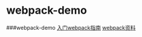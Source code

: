 # webpack-demo
###webpack-demo
[入门webpack指南](http://blog.csdn.net/guodongxiaren)
[webpack资料](https://webpack.github.io/docs/installation.html)

